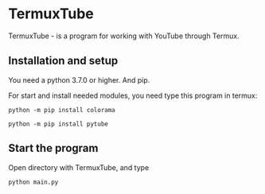 # TermuxTube
TermuxTube - is a program for working with YouTube through Termux.
## Installation and setup
You need a python 3.7.0 or higher. And pip.

For start and install needed modules, you need type this program in termux:
```
python -m pip install colorama
```
```
python -m pip install pytube
```
## Start the program
Open directory with TermuxTube, and type
```
python main.py
```
